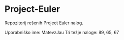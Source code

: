 # Project-Euler
Repozitorij rešenih Project Euler nalog.

Uporabniško ime: MatevzJau
Tri težje naloge: 89, 65, 67

